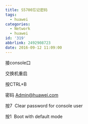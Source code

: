 ```yaml
---
title: S5700忘记密码
tags:
  - huawei
categories:
  - Network
  - huawei
id: '319'
abbrlink: 2492908723
date: 2016-09-12 11:09:00
---
```


接console口

交换机重启

按CTRL+B

密码 Admin@huawei.com

按7  Clear password for console user

按1  Boot with default mode